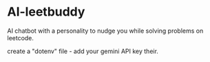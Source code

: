 # AI-leetbuddy
AI chatbot with a personality to nudge you while solving problems on leetcode.


create a "dotenv" file - add your gemini API key their.
